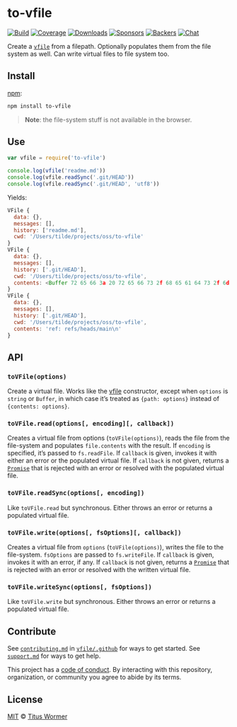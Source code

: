 # to-vfile

[![Build][build-badge]][build]
[![Coverage][coverage-badge]][coverage]
[![Downloads][downloads-badge]][downloads]
[![Sponsors][sponsors-badge]][collective]
[![Backers][backers-badge]][collective]
[![Chat][chat-badge]][chat]

Create a [`vfile`][vfile] from a filepath.
Optionally populates them from the file system as well.
Can write virtual files to file system too.

## Install

[npm][]:

```sh
npm install to-vfile
```

> **Note**: the file-system stuff is not available in the browser.

## Use

```js
var vfile = require('to-vfile')

console.log(vfile('readme.md'))
console.log(vfile.readSync('.git/HEAD'))
console.log(vfile.readSync('.git/HEAD', 'utf8'))
```

Yields:

```js
VFile {
  data: {},
  messages: [],
  history: ['readme.md'],
  cwd: '/Users/tilde/projects/oss/to-vfile'
}
VFile {
  data: {},
  messages: [],
  history: ['.git/HEAD'],
  cwd: '/Users/tilde/projects/oss/to-vfile',
  contents: <Buffer 72 65 66 3a 20 72 65 66 73 2f 68 65 61 64 73 2f 6d 61 73 74 65 72 0a>
}
VFile {
  data: {},
  messages: [],
  history: ['.git/HEAD'],
  cwd: '/Users/tilde/projects/oss/to-vfile',
  contents: 'ref: refs/heads/main\n'
}
```

## API

### `toVFile(options)`

Create a virtual file.
Works like the [vfile][] constructor, except when `options` is `string` or
`Buffer`, in which case it’s treated as `{path: options}` instead of
`{contents: options}`.

### `toVFile.read(options[, encoding][, callback])`

Creates a virtual file from options (`toVFile(options)`), reads the file from
the file-system and populates `file.contents` with the result.
If `encoding` is specified, it’s passed to `fs.readFile`.
If `callback` is given, invokes it with either an error or the populated virtual
file.
If `callback` is not given, returns a [`Promise`][promise] that is rejected with
an error or resolved with the populated virtual file.

### `toVFile.readSync(options[, encoding])`

Like `toVFile.read` but synchronous.
Either throws an error or returns a populated virtual file.

### `toVFile.write(options[, fsOptions][, callback])`

Creates a virtual file from `options` (`toVFile(options)`), writes the file to
the file-system.
`fsOptions` are passed to `fs.writeFile`.
If `callback` is given, invokes it with an error, if any.
If `callback` is not given, returns a [`Promise`][promise] that is rejected with
an error or resolved with the written virtual file.

### `toVFile.writeSync(options[, fsOptions])`

Like `toVFile.write` but synchronous.
Either throws an error or returns a populated virtual file.

## Contribute

See [`contributing.md`][contributing] in [`vfile/.github`][health] for ways to
get started.
See [`support.md`][support] for ways to get help.

This project has a [code of conduct][coc].
By interacting with this repository, organization, or community you agree to
abide by its terms.

## License

[MIT][license] © [Titus Wormer][author]

<!-- Definitions -->

[build-badge]: https://github.com/vfile/to-vfile/workflows/main/badge.svg

[build]: https://github.com/vfile/to-vfile/actions

[coverage-badge]: https://img.shields.io/codecov/c/github/vfile/to-vfile.svg

[coverage]: https://codecov.io/github/vfile/to-vfile

[downloads-badge]: https://img.shields.io/npm/dm/to-vfile.svg

[downloads]: https://www.npmjs.com/package/to-vfile

[sponsors-badge]: https://opencollective.com/unified/sponsors/badge.svg

[backers-badge]: https://opencollective.com/unified/backers/badge.svg

[collective]: https://opencollective.com/unified

[chat-badge]: https://img.shields.io/badge/chat-discussions-success.svg

[chat]: https://github.com/vfile/vfile/discussions

[npm]: https://docs.npmjs.com/cli/install

[contributing]: https://github.com/vfile/.github/blob/HEAD/contributing.md

[support]: https://github.com/vfile/.github/blob/HEAD/support.md

[health]: https://github.com/vfile/.github

[coc]: https://github.com/vfile/.github/blob/HEAD/code-of-conduct.md

[license]: license

[author]: https://wooorm.com

[vfile]: https://github.com/vfile/vfile

[promise]: https://developer.mozilla.org/Web/JavaScript/Reference/Global_Objects/Promise
